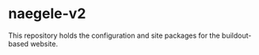 naegele-v2
==========

This repository holds the configuration and site packages for the buildout-based website.